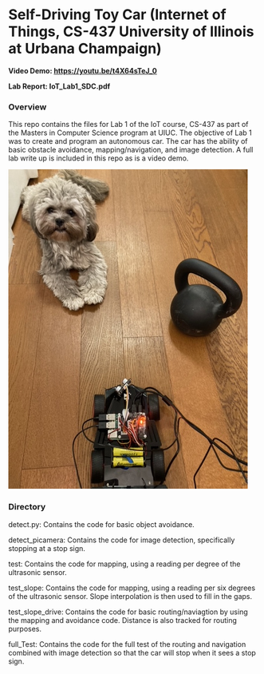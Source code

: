 # Self-Driving Toy Car (Internet of Things, CS-437 University of Illinois at Urbana Champaign)

**Video Demo: https://youtu.be/t4X64sTeJ_0**

**Lab Report: IoT_Lab1_SDC.pdf**

### Overview

This repo contains the files for Lab 1 of the IoT course, CS-437 as part of the Masters in Computer Science program at UIUC. The objective of Lab 1 was to create and program an autonomous car. The car has the ability of basic obstacle avoidance, mapping/navigation, and image detection. A full lab write up is included in this repo as is a video demo. 

![alt text](https://github.com/dixonliang/IOTSDCLAB1/blob/main/step1_picture.jpeg)

### Directory

detect.py: Contains the code for basic object avoidance. 

detect_picamera: Contains the code for image detection, specifically stopping at a stop sign. 

test: Contains the code for mapping, using a reading per degree of the ultrasonic sensor. 

test_slope: Contains the code for mapping, using a reading per six degrees of the ultrasonic sensor. Slope interpolation is then used to fill in the gaps.

test_slope_drive: Contains the code for basic routing/naviagtion by using the mapping and avoidance code. Distance is also tracked for routing purposes. 

full_Test: Contains the code for the full test of the routing and navigation combined with image detection so that the car will stop when it sees a stop sign. 



